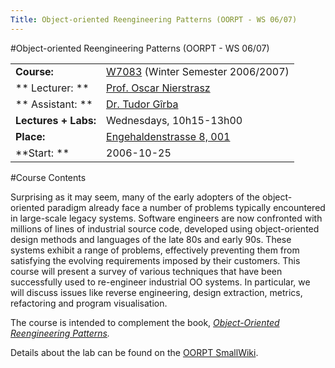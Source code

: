 ```yaml
---
Title: Object-oriented Reengineering Patterns (OORPT - WS 06/07)
---
```

#Object-oriented Reengineering Patterns (OORPT - WS 06/07)

| | |
|---|---|
|<strong>Course:</strong>|[W7083](http://evub.unibe.ch/pievub/n_index.asp?KursID=1729821&KursNr=W7083&UeberschriftID=252178&page=detail) (Winter Semester 2006/2007)
|** Lecturer: **| [Prof. Oscar Nierstrasz](http://www.iam.unibe.ch/~oscar/)
|** Assistant: **| [Dr. Tudor G&icirc;rba](http://www.iam.unibe.ch/~girba/)
|**Lectures \+ Labs:**|Wednesdays, 10h15-13h00
|**Place:**|[Engehaldenstrasse 8, 001](%base_url%/contact/maps)
|**Start: **| 2006-10-25
 
#Course Contents


Surprising as it may seem, many of the early adopters of the object-oriented paradigm already face a number of problems typically encountered in large-scale legacy systems. Software engineers are now confronted with millions of lines of industrial source code, developed using object-oriented design methods and languages of the late 80s and early 90s. These systems exhibit a range of problems, effectively preventing them from satisfying the evolving requirements imposed by their customers. This course will present a survey of various techniques that have been successfully used to re-engineer industrial OO systems. In particular, we will discuss issues like reverse engineering, design extraction, metrics, refactoring and program visualisation.

 

 The course is intended to complement the book, *[Object-Oriented Reengineering Patterns](/download/oorp).* 

 

Details about the lab can be found on the [OORPT SmallWiki](%base_url%/teaching/archive/oorpt2006lecturesmallwiki).

